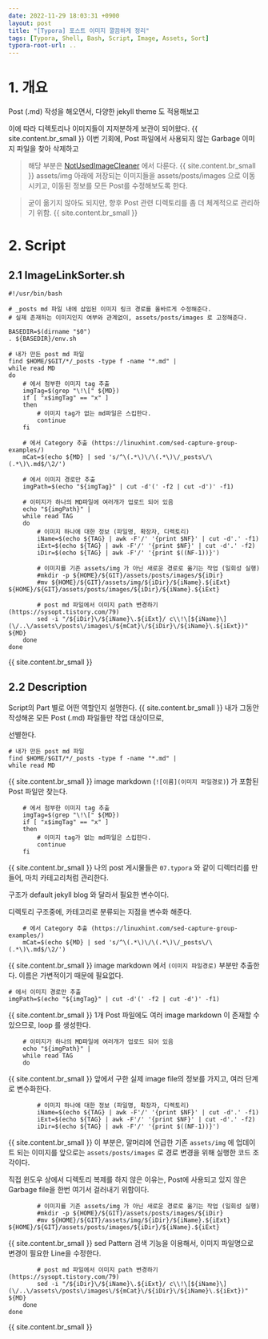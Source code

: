 ```yaml
---
date: 2022-11-29 18:03:31 +0900
layout: post
title: "[Typora] 포스트 이미지 깔끔하게 정리"
tags: [Typora, Shell, Bash, Script, Image, Assets, Sort]
typora-root-url: ..
---
```



# 1. 개요

Post (.md) 작성을 해오면서, 다양한 jekyll theme 도 적용해보고

이에 따라 디렉토리나 이미지들이 지저분하게 보관이 되어왔다.
{{ site.content.br_small }}
이번 기회에, Post 파일에서 사용되지 않는 Garbage 이미지 파일을 찾아 삭제하고

> 해당 부분은 [NotUsedImageCleaner](NotUsedImageCleaner) 에서 다룬다.
{{ site.content.br_small }}
assets/img 아래에 저장되는 이미지들을 assets/posts/images 으로 이동시키고, 이동된 정보를 모든 Post를 수정해보도록 한다.

> 굳이 옮기지 않아도 되지만, 향후 Post 관련 디렉토리를 좀 더 체계적으로 관리하기 위함.
{{ site.content.br_small }}
# 2. Script

## 2.1 ImageLinkSorter.sh

```shell
#!/usr/bin/bash

# _posts md 파일 내에 삽입된 이미지 링크 경로를 올바르게 수정해준다.
# 실제 존재하는 이미지인지 여부와 관계없이, assets/posts/images 로 고정해준다.

BASEDIR=$(dirname "$0")
. ${BASEDIR}/env.sh

# 내가 만든 post md 파일
find $HOME/$GIT/*/_posts -type f -name "*.md" |
while read MD
do
	# 에서 첨부한 이미지 tag 추출
	imgTag=$(grep "\!\[" ${MD})
	if [ "x$imgTag" == "x" ]
	then
		# 이미지 tag가 없는 md파일은 스킵한다.
		continue
	fi
	
	# 에서 Category 추출 (https://linuxhint.com/sed-capture-group-examples/)
	mCat=$(echo ${MD} | sed 's/^\(.*\)\/\(.*\)\/_posts\/\(.*\)\.md$/\2/')
	
	# 에서 이미지 경로만 추출
	imgPath=$(echo "${imgTag}" | cut -d'(' -f2 | cut -d')' -f1)
	
	# 이미지가 하나의 MD파일에 여러개가 업로드 되어 있음
	echo "${imgPath}" |
	while read TAG
	do
		# 이미지 하나에 대한 정보 (파일명, 확장자, 디렉토리)
		iName=$(echo ${TAG} | awk -F'/' '{print $NF}' | cut -d'.' -f1)
		iExt=$(echo ${TAG} | awk -F'/' '{print $NF}' | cut -d'.' -f2)
		iDir=$(echo ${TAG} | awk -F'/' '{print $((NF-1))}')
		
		# 이미지를 기존 assets/img 가 아닌 새로운 경로로 옮기는 작업 (일회성 실행)
		#mkdir -p ${HOME}/${GIT}/assets/posts/images/${iDir}
		#mv ${HOME}/${GIT}/assets/img/${iDir}/${iName}.${iExt} ${HOME}/${GIT}/assets/posts/images/${iDir}/${iName}.${iExt}
		
		# post md 파일에서 이미지 path 변경하기 (https://sysopt.tistory.com/79)
		sed -i "/${iDir}\/${iName}\.${iExt}/ c\\!\[${iName}\](\/..\/assets\/posts\/images\/${mCat}\/${iDir}\/${iName}\.${iExt})" ${MD}	
	done
done
```
{{ site.content.br_small }}
## 2.2 Description

Script의 Part 별로 어떤 역할인지 설명한다.
{{ site.content.br_small }}
내가 그동안 작성해온 모든 Post (.md) 파일들만 작업 대상이므로,

선별한다.

```shell
# 내가 만든 post md 파일
find $HOME/$GIT/*/_posts -type f -name "*.md" |
while read MD
```
{{ site.content.br_small }}
image markdown (`![이름](이미지 파일경로)`) 가 포함된 Post 파일만 찾는다.

```shell
	# 에서 첨부한 이미지 tag 추출
	imgTag=$(grep "\!\[" ${MD})
	if [ "x$imgTag" == "x" ]
	then
		# 이미지 tag가 없는 md파일은 스킵한다.
		continue
	fi
```
{{ site.content.br_small }}
나의 post 게시물들은 `07.typora` 와 같이 디렉터리를 만들어, 마치 카테고리처럼 관리한다.

구조가 default jekyll blog 와 달라서 필요한 변수이다.

디렉토리 구조중에, 카테고리로 분류되는 지점을 변수화 해준다.

```shell
	# 에서 Category 추출 (https://linuxhint.com/sed-capture-group-examples/)
	mCat=$(echo ${MD} | sed 's/^\(.*\)\/\(.*\)\/_posts\/\(.*\)\.md$/\2/')
```
{{ site.content.br_small }}
image markdown 에서 `(이미지 파일경로)` 부분만 추출한다. 이름은 가변적이기 때문에 필요없다.

	# 에서 이미지 경로만 추출
	imgPath=$(echo "${imgTag}" | cut -d'(' -f2 | cut -d')' -f1)
{{ site.content.br_small }}
1개 Post 파일에도 여러 image markdown 이 존재할 수 있으므로, loop 를 생성한다.

```shell
	# 이미지가 하나의 MD파일에 여러개가 업로드 되어 있음
	echo "${imgPath}" |
	while read TAG
	do
```
{{ site.content.br_small }}
앞에서 구한 실제 image file의 정보를 가지고, 여러 단계로 변수화한다.

```shell
		# 이미지 하나에 대한 정보 (파일명, 확장자, 디렉토리)
		iName=$(echo ${TAG} | awk -F'/' '{print $NF}' | cut -d'.' -f1)
		iExt=$(echo ${TAG} | awk -F'/' '{print $NF}' | cut -d'.' -f2)
		iDir=$(echo ${TAG} | awk -F'/' '{print $((NF-1))}')
```
{{ site.content.br_small }}
이 부분은, 말머리에 언급한 기존 `assets/img` 에 업데이트 되는 이미지를 앞으로는 `assets/posts/images` 로 경로 변경을 위해 실행한 코드 조각이다.

직접 윈도우 상에서 디렉토리 복제를 하지 않은 이유는, Post에 사용되고 있지 않은 Garbage file을 한번 여기서 걸러내기 위함이다.

```shell
		# 이미지를 기존 assets/img 가 아닌 새로운 경로로 옮기는 작업 (일회성 실행)
		#mkdir -p ${HOME}/${GIT}/assets/posts/images/${iDir}
		#mv ${HOME}/${GIT}/assets/img/${iDir}/${iName}.${iExt} ${HOME}/${GIT}/assets/posts/images/${iDir}/${iName}.${iExt}
```
{{ site.content.br_small }}
sed Pattern 검색 기능을 이용해서, 이미지 파일명으로 변경이 필요한 Line을 수정한다.

```shell
		# post md 파일에서 이미지 path 변경하기 (https://sysopt.tistory.com/79)
		sed -i "/${iDir}\/${iName}\.${iExt}/ c\\!\[${iName}\](\/..\/assets\/posts\/images\/${mCat}\/${iDir}\/${iName}\.${iExt})" ${MD}	
	done
done
```
{{ site.content.br_small }}

